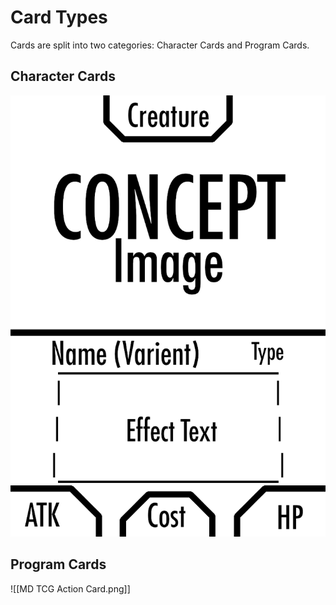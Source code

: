 # Card Types
Cards are split into two categories: Character Cards and Program Cards.
## Character Cards
![MD Creature Card](img/MD%20TCG%20Creature%20Card.png)
## Program Cards
![[MD TCG Action Card.png]]